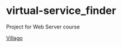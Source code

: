 # virtual-service_finder
Project for Web Server course

<a href="[https://dventurole.github.io/virtual-service_finder](https://dventurole.github.io/virtual-service_finder/villago/public/index.html)https://dventurole.github.io/virtual-service_finder/villago/public/index.html/">Villago</a>

